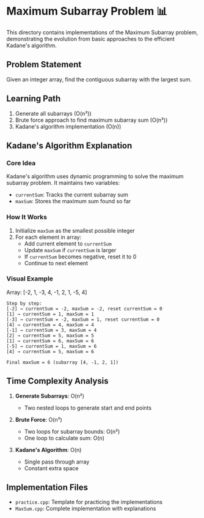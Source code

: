 # Maximum Subarray Problem 📊

This directory contains implementations of the Maximum Subarray problem, demonstrating the evolution from basic approaches to the efficient Kadane's algorithm.

## Problem Statement
Given an integer array, find the contiguous subarray with the largest sum.

## Learning Path
1. Generate all subarrays (O(n²))
2. Brute force approach to find maximum subarray sum (O(n³))
3. Kadane's algorithm implementation (O(n))

## Kadane's Algorithm Explanation

### Core Idea
Kadane's algorithm uses dynamic programming to solve the maximum subarray problem. It maintains two variables:
- `currentSum`: Tracks the current subarray sum
- `maxSum`: Stores the maximum sum found so far

### How It Works
1. Initialize `maxSum` as the smallest possible integer
2. For each element in array:
   - Add current element to `currentSum`
   - Update `maxSum` if `currentSum` is larger
   - If `currentSum` becomes negative, reset it to 0
   - Continue to next element

### Visual Example
Array: [-2, 1, -3, 4, -1, 2, 1, -5, 4]

```
Step by step:
[-2] → currentSum = -2, maxSum = -2, reset currentSum = 0
[1] → currentSum = 1, maxSum = 1
[-3] → currentSum = -2, maxSum = 1, reset currentSum = 0
[4] → currentSum = 4, maxSum = 4
[-1] → currentSum = 3, maxSum = 4
[2] → currentSum = 5, maxSum = 5
[1] → currentSum = 6, maxSum = 6
[-5] → currentSum = 1, maxSum = 6
[4] → currentSum = 5, maxSum = 6

Final maxSum = 6 (subarray [4, -1, 2, 1])
```

## Time Complexity Analysis
1. **Generate Subarrays**: O(n²)
   - Two nested loops to generate start and end points
   
2. **Brute Force**: O(n³)
   - Two loops for subarray bounds: O(n²)
   - One loop to calculate sum: O(n)
   
3. **Kadane's Algorithm**: O(n)
   - Single pass through array
   - Constant extra space

## Implementation Files
- `practice.cpp`: Template for practicing the implementations
- `MaxSum.cpp`: Complete implementation with explanations
